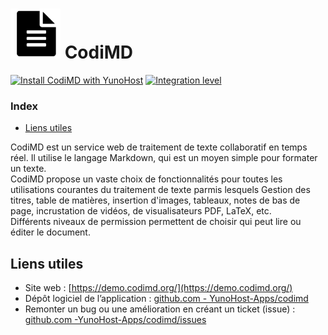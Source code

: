 # <img src="/images/codimd_logo.png" height="80px" alt="logo de CodiMD"> CodiMD

[![Install CodiMD with YunoHost](https://install-app.yunohost.org/install-with-yunohost.png)](https://install-app.yunohost.org/?app=codimd) [![Integration level](https://dash.yunohost.org/integration/codimd.svg)](https://dash.yunohost.org/appci/app/codimd)

### Index

- [Liens utiles](#liens-utiles)

CodiMD est un service web de traitement de texte collaboratif en temps réel. Il utilise le langage Markdown, qui est un moyen simple pour formater un texte.  
CodiMD propose un vaste choix de fonctionnalités pour toutes les utilisations courantes du traitement de texte parmis lesquels Gestion des titres, table de matières, insertion d'images, tableaux, notes de bas de page, incrustation de vidéos, de visualisateurs PDF, LaTeX, etc.  
Différents niveaux de permission permettent de choisir qui peut lire ou éditer le document.

## Liens utiles

+ Site web : [https://demo.codimd.org/](https://demo.codimd.org/)
+ Dépôt logiciel de l’application : [github.com - YunoHost-Apps/codimd](https://github.com/YunoHost-Apps/codimd_ynh)
+ Remonter un bug ou une amélioration en créant un ticket (issue) : [github.com -YunoHost-Apps/codimd/issues](https://github.com/YunoHost-Apps/codimd_ynh/issues)
